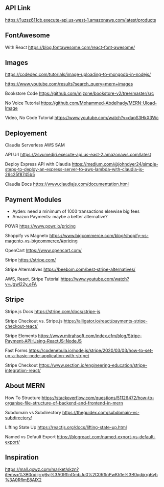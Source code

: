 ## API Link
https://1uzsz611cb.execute-api.us-west-1.amazonaws.com/latest/products

## FontAwesome
With React
https://blog.fontawesome.com/react-font-awesome/

## Images
https://codedec.com/tutorials/image-uploading-to-mongodb-in-nodejs/

https://www.youtube.com/results?search_query=mern+images

Bookstore Code
https://github.com/mjzone/bookstore-v2/tree/master/src

No Voice Tutorial
https://github.com/Mohammed-Abdelhady/MERN-Uload-Image

Video, No Code Tutorial
https://www.youtube.com/watch?v=dapS3HkX3Wc


## Deployement
Claudia
Serverless
AWS SAM

API Url
https://zsvumedjri.execute-api.us-east-2.amazonaws.com/latest

Deploy Express API with Claudia
https://medium.com/@johndyer24/simple-steps-to-deploy-an-express-server-to-aws-lambda-with-claudia-js-26c25f8745b5

Claudia Docs
https://www.claudiajs.com/documentation.html

## Payment Modules
- Ayden: need a minimum of 1000 transactions elsewise big fees
- Amazon Payments: maybe a better alternative?

POWR
https://www.powr.io/pricing

Shoppify vs Magneto
https://www.bigcommerce.com/blog/shopify-vs-magento-vs-bigcommerce/#pricing

OpenCart
https://www.opencart.com/

Stripe
https://stripe.com/

Stripe Alternatives
https://beebom.com/best-stripe-alternatives/

AWS, React, Stripe Tutorial
https://www.youtube.com/watch?v=JgwI22y_eFA


## Stripe
Stripe.js Docs
https://stripe.com/docs/stripe-js

Stripe Checkout vs. Stripe.js
https://alligator.io/react/payments-stripe-checkout-react/

Stripe Elements
https://www.mitrahsoft.com/index.cfm/blog/Stripe-Payment-API-Using-ReactJS-NodeJS

Fast Forms
https://codenebula.io/node.js/stripe/2020/03/03/how-to-set-up-a-basic-node-application-with-stripe/

Stripe Checkout
https://www.section.io/engineering-education/stripe-integration-react/


## About MERN
How To Structure
https://stackoverflow.com/questions/51126472/how-to-organise-file-structure-of-backend-and-frontend-in-mern

Subdomain vs Subdirectory
https://theguidex.com/subdomain-vs-subdirectory/

Lifting State Up
https://reactjs.org/docs/lifting-state-up.html

Named vs Default Export
https://blogreact.com/named-export-vs-default-export/


## Inspiration
https://mall.qxwz.com/market/skzn?items=%3B0qdjjrrg6yj%3A0RflnGmbJu0%2C0RflnPwKh1e%3B0qdjjrrg6yh%3A0RflmE8AlX2